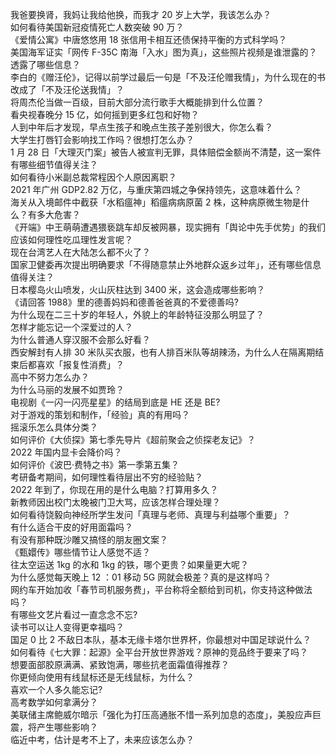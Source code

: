 我爸要换肾，我妈让我给他换，而我才 20 岁上大学，我该怎么办？  
如何看待美国新冠疫情死亡人数突破 90 万？  
《爱情公寓》中唐悠悠用 18 张信用卡相互还债保持平衡的方式科学吗？  
美国海军证实「网传 F-35C 南海「入水」图为真」，这些照片视频是谁泄露的？透露了哪些信息？  
李白的《赠汪伦》，记得以前学过最后一句是「不及汪伦赠我情」，为什么现在的书改成了「不及汪伦送我情」？  
将周杰伦当做一百级，目前大部分流行歌手大概能排到什么位置？  
看央视春晚分 15 亿，如何摇到更多红包和好物？  
人到中年后才发现，早点生孩子和晚点生孩子差别很大，你怎么看？  
大学生打唇钉会影响找工作吗？很想打怎么办？  
1 月 28 日「大理灭门案」被告人被宣判无罪，具体赔偿金额尚不清楚，这一案件有哪些细节值得关注？  
如何看待小米副总裁常程因个人原因离职？  
2021 年广州 GDP2.82 万亿，与重庆第四城之争保持领先，这意味着什么？  
海关从入境邮件中截获「水稻瘟神」稻瘟病病原菌 2 株，这种病原微生物是什么？有多大危害？  
《开端》中王萌萌遭遇猥亵跳车却反被网暴，现实拥有「舆论中先手优势」的我们应该如何理性吃瓜理性发言呢？  
现在台湾艺人在大陆怎么都不火了？  
国家卫健委再次提出明确要求「不得随意禁止外地群众返乡过年」，还有哪些信息值得关注？  
日本樱岛火山喷发，火山灰柱达到 3400 米，这会造成哪些影响？  
《请回答 1988》里的德善妈妈和德善爸爸真的不爱德善吗?  
为什么现在二三十岁的年轻人，外貌上的年龄特征没那么明显了？  
怎样才能忘记一个深爱过的人？  
为什么普通人穿汉服不会那么好看？  
西安解封有人排 30 米队买衣服，也有人排百米队等胡辣汤，为什么人在隔离期结束后都喜欢「报复性消费」？  
高中不努力怎么办？  
为什么马丽的发展不如贾玲？  
电视剧《一闪一闪亮星星》的结局到底是 HE 还是 BE?  
对于游戏的策划和制作，「经验」真的有用吗？  
摇滚乐怎么具体分类？  
如何评价《大侦探》第七季先导片《超前聚会之侦探老友记》？  
2022 年国内显卡会降价吗？  
如何评价《波巴·费特之书》第一季第五集？  
考研备考期间，如何理性看待层出不穷的经验贴？  
2022 年到了，你现在用的是什么电脑？打算用多久？  
新教师因出校门太晚被门卫大骂，应该怎样合理处理？  
如何看待饶毅向神经所学生发问「真理与老师、真理与利益哪个重要」？  
有什么适合干皮的好用面霜吗？  
有没有那种既沙雕又搞怪的朋友圈文案？  
《甄嬛传》哪些情节让人感觉不适？  
往太空运送 1kg 的水和 1kg 的铁，哪个更贵？如果量更大呢？  
为什么感觉每天晚上 12 ：01 移动 5G 网就会极差？真的是这样吗？  
网约车开始加收「春节司机服务费」，平台称将全额给到司机，你支持这种做法吗？  
有哪些文艺片看过一直念念不忘?  
读书可以让人变得更幸福吗？  
国足 0 比 2 不敌日本队，基本无缘卡塔尔世界杯，你最想对中国足球说什么？  
如何看待《七大罪：起源》全平台开放世界游戏？原神的竞品终于要来了吗？  
想要面部胶原满满、紧致饱满，哪些抗老面霜值得推荐？  
你更倾向使用有线鼠标还是无线鼠标，为什么？  
喜欢一个人多久能忘记?  
高考数学如何拿满分？  
美联储主席鲍威尔暗示「强化为打压高通胀不惜一系列加息的态度」，美股应声巨震，将产生哪些影响？  
临近中考，估计是考不上了，未来应该怎么办？  
